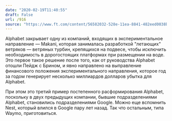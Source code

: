```yaml
---
date: "2020-02-19T11:40:55"
draft: False
url: /916
source: "https://www.ft.com/content/56582032-528e-11ea-8841-482eed0038b1"
---
```


Alphabet закрывает одну из компаний, входящих в экспериментальное направление — Makani, которая занималась разработкой "летающих" ветряков — ветряных турбин, крепящихся на подвесе, чтобы исключить необходимость в дорогостоящих платформах при размещении на воде. Это первое такое решение после того, как от руководства Alphabet отошли Пейдж с Брином, и явно направлено на выправление финансового положения экспериментального направления, которое год за годом генерирует несколько миллиардов долларов убытка для Alphabet.

При этом это третий пример постепенного расформирования Alphabet, поскольку в двух предыдущих компании, бывшие подразделениями Alphabet, становились подразделениями Google. Можно еще вспомнить Nest, который влился в Google пару лет назад. Так что остальным, типа Waymo, приготовиться.
